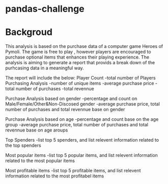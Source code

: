 # pandas-challenge

# Backgroud
This analysis is based on the purchase data of a computer game Heroes of Pymoli. The game is free to play , however players are encouraged to purchase optional items that enhances their playing experience. The analysis is aiming to generate a report that provids a break down of the purhcasing data in a meaningful way.

The report will include the below:
Player Count 
  -total number of Players
Purchasing Analysis
  -number of unique items
  -average purchase price
  -total number of purchases
  -total revennue

Purchase Analysis based on gender
  -percentage and count on Male/Female/Other&Non-Discosed gender
  -average purchase price, total number of purchases and total revennue base on gender

Purchase Analysis based on age
  -percentage and count base on the age group
  -average purchase price, total number of purchases and total revennue base on age aroups

Top Spenders
  -list top 5 spenders, and list relevent information related to the top spenders

Most popular items
  -list top 5 popular items, and list relevent information related to the most popular items

Most profitable items
  -list top 5 profitable items, and list relevent information related to the most profitabel items
  

 